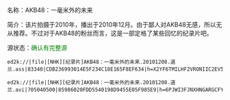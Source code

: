 名称：AKB48：一毫米外的未来

简介：该片拍摄于2010年，播出于2010年12月。由于鄙人对AKB48无感，所以无从推荐。不过对于AKB48的粉丝而言，这是一部定格了某些回忆的纪录片吧。

源状态：<font color="green">确认有完整源</font>

```
ed2k://|file|[NHK][纪录片]AKB48：一毫米外的未来.20101208.道兰.ass|83340|CDB236993014E5F234C18E165F8EF634|h=X2YF6TMILHF2VRONIIC2EV5J4BLENISX|/

ed2k://|file|[NHK][纪录片]AKB48：一毫米外的未来.20101208.道兰.avi|705040500|85986020FDD5540198D9455E05F985E9|h=6PJWI3FJNXHNGARGCFYL3VPC3AVVKEHY|/
```
